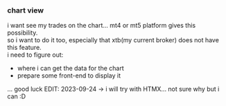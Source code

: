 ### chart view

i want see my trades on the chart... mt4 or mt5 platform gives this possibility.   
so i want to do it too, especially that xtb(my current broker) does not have this feature.  
i need to figure out: 
* where i can get the data for the chart
* prepare some front-end to display it


... good luck
EDIT: 2023-09-24 -> i will try with HTMX... not sure why but i can :D 
